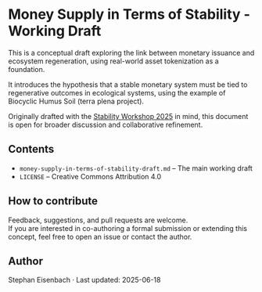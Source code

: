 # Money Supply in Terms of Stability - Working Draft

This is a conceptual draft exploring the link between monetary issuance and ecosystem regeneration, using real-world asset tokenization as a foundation.

It introduces the hypothesis that a stable monetary system must be tied to regenerative outcomes in ecological systems, using the example of Biocyclic Humus Soil (terra plena project).

Originally drafted with the [Stability Workshop 2025](https://workshop.stability.nexus/) in mind, this document is open for broader discussion and collaborative refinement.

## Contents

- `money-supply-in-terms-of-stability-draft.md` – The main working draft
- `LICENSE` – Creative Commons Attribution 4.0

## How to contribute

Feedback, suggestions, and pull requests are welcome.  
If you are interested in co-authoring a formal submission or extending this concept, feel free to open an issue or contact the author.

## Author

Stephan Eisenbach · Last updated: 2025-06-18


